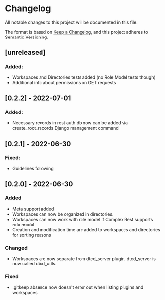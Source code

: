 # Changelog
All notable changes to this project will be documented in this file.

The format is based on [Keep a Changelog](https://keepachangelog.com/en/1.0.0/),
and this project adheres to [Semantic Versioning](https://semver.org/spec/v2.0.0.html).

## [unreleased]

### Added:
- Workspaces and Directories tests added (no Role Model tests though)
- Additional info about permissions on GET requests

## [0.2.2] - 2022-07-01

### Added:
- Necessary records in rest auth db now can be added via create_root_records Django management command

## [0.2.1] - 2022-06-30

### Fixed:
- Guidelines following

## [0.2.0] - 2022-06-30

### Added
- Meta support added
- Workspaces can now be organized in directories. 
- Workspaces can now work with role model if Complex Rest supports role model
- Creation and modification time are added to workspaces and directories for sorting reasons

### Changed
- Workspaces are now separate from dtcd_server plugin. dtcd_server is now called dtcd_utils.

### Fixed
- .gitkeep absence now doesn't error out when listing plugins and workspaces